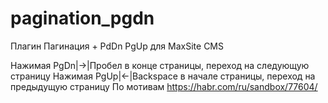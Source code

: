 # pagination_pgdn
Плагин Пагинация + PdDn PgUp для MaxSite CMS

Нажимая PgDn|→|Пробел в конце страницы, переход на следующую страницу
Нажимая PgUp|←|Backspace в начале страницы, переход на предыдущую страницу 
По мотивам https://habr.com/ru/sandbox/77604/
